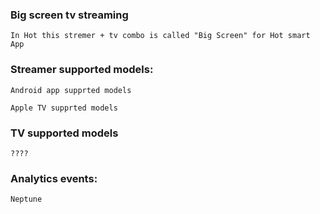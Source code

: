 ### Big screen tv streaming

    In Hot this stremer + tv combo is called "Big Screen" for Hot smart App

### Streamer supported models:

    Android app supprted models

    Apple TV supprted models

### TV supported models

    ????

### Analytics events:

    Neptune

### 